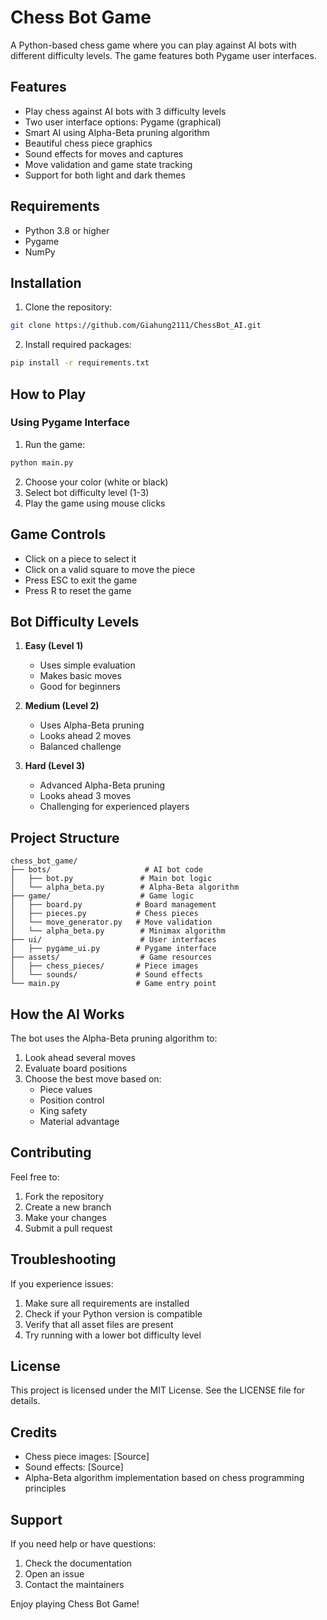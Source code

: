# Chess Bot Game

A Python-based chess game where you can play against AI bots with different difficulty levels. The game features both Pygame user interfaces.

## Features

- Play chess against AI bots with 3 difficulty levels
- Two user interface options: Pygame (graphical)
- Smart AI using Alpha-Beta pruning algorithm
- Beautiful chess piece graphics
- Sound effects for moves and captures
- Move validation and game state tracking
- Support for both light and dark themes

## Requirements

- Python 3.8 or higher
- Pygame
- NumPy

## Installation

1. Clone the repository:
```bash
git clone https://github.com/Giahung2111/ChessBot_AI.git
```

2. Install required packages:
```bash
pip install -r requirements.txt
```

## How to Play

### Using Pygame Interface
1. Run the game:
```bash
python main.py
```

2. Choose your color (white or black)
3. Select bot difficulty level (1-3)
4. Play the game using mouse clicks

## Game Controls

- Click on a piece to select it
- Click on a valid square to move the piece
- Press ESC to exit the game
- Press R to reset the game

## Bot Difficulty Levels

1. **Easy (Level 1)**
   - Uses simple evaluation
   - Makes basic moves
   - Good for beginners

2. **Medium (Level 2)**
   - Uses Alpha-Beta pruning
   - Looks ahead 2 moves
   - Balanced challenge

3. **Hard (Level 3)**
   - Advanced Alpha-Beta pruning
   - Looks ahead 3 moves
   - Challenging for experienced players

## Project Structure

```
chess_bot_game/
├── bots/                     # AI bot code
│   ├── bot.py               # Main bot logic
│   └── alpha_beta.py        # Alpha-Beta algorithm
├── game/                    # Game logic
│   ├── board.py            # Board management
│   ├── pieces.py           # Chess pieces
│   └── move_generator.py   # Move validation
│   └── alpha_beta.py        # Minimax algorithm
├── ui/                      # User interfaces
│   ├── pygame_ui.py        # Pygame interface
├── assets/                  # Game resources
│   ├── chess_pieces/       # Piece images
│   └── sounds/             # Sound effects
└── main.py                 # Game entry point
```

## How the AI Works

The bot uses the Alpha-Beta pruning algorithm to:
1. Look ahead several moves
2. Evaluate board positions
3. Choose the best move based on:
   - Piece values
   - Position control
   - King safety
   - Material advantage

## Contributing

Feel free to:
1. Fork the repository
2. Create a new branch
3. Make your changes
4. Submit a pull request

## Troubleshooting

If you experience issues:
1. Make sure all requirements are installed
2. Check if your Python version is compatible
3. Verify that all asset files are present
4. Try running with a lower bot difficulty level

## License

This project is licensed under the MIT License. See the LICENSE file for details.

## Credits

- Chess piece images: [Source]
- Sound effects: [Source]
- Alpha-Beta algorithm implementation based on chess programming principles

## Support

If you need help or have questions:
1. Check the documentation
2. Open an issue
3. Contact the maintainers

Enjoy playing Chess Bot Game!